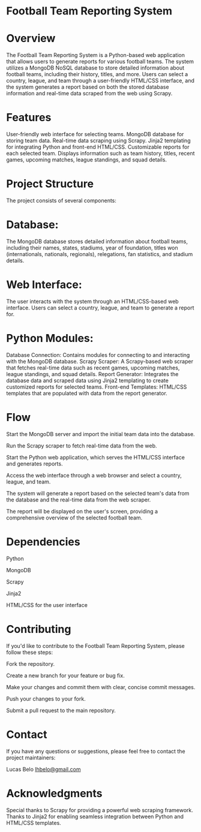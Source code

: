 # Football Team Reporting System

# Overview
The Football Team Reporting System is a Python-based web application that allows users to generate reports for various football teams. The system utilizes a MongoDB NoSQL database to store detailed information about football teams, including their history, titles, and more. Users can select a country, league, and team through a user-friendly HTML/CSS interface, and the system generates a report based on both the stored database information and real-time data scraped from the web using Scrapy.

# Features
User-friendly web interface for selecting teams.
MongoDB database for storing team data.
Real-time data scraping using Scrapy.
Jinja2 templating for integrating Python and front-end HTML/CSS.
Customizable reports for each selected team.
Displays information such as team history, titles, recent games, upcoming matches, league standings, and squad details.

# Project Structure
The project consists of several components:

# Database: 
The MongoDB database stores detailed information about football teams, including their names, states, stadiums, year of foundation, titles won (internationals, nationals, regionals), relegations, fan statistics, and stadium details.

# Web Interface: 
The user interacts with the system through an HTML/CSS-based web interface. Users can select a country, league, and team to generate a report for.

# Python Modules:

Database Connection: Contains modules for connecting to and interacting with the MongoDB database.
Scrapy Scraper: A Scrapy-based web scraper that fetches real-time data such as recent games, upcoming matches, league standings, and squad details.
Report Generator: Integrates the database data and scraped data using Jinja2 templating to create customized reports for selected teams.
Front-end Templates: HTML/CSS templates that are populated with data from the report generator.

# Flow
Start the MongoDB server and import the initial team data into the database.

Run the Scrapy scraper to fetch real-time data from the web.

Start the Python web application, which serves the HTML/CSS interface and generates reports.

Access the web interface through a web browser and select a country, league, and team.

The system will generate a report based on the selected team's data from the database and the real-time data from the web scraper.

The report will be displayed on the user's screen, providing a comprehensive overview of the selected football team.

# Dependencies
Python

MongoDB

Scrapy

Jinja2

HTML/CSS for the user interface


# Contributing
If you'd like to contribute to the Football Team Reporting System, please follow these steps:


Fork the repository.

Create a new branch for your feature or bug fix.

Make your changes and commit them with clear, concise commit messages.

Push your changes to your fork.

Submit a pull request to the main repository.

# Contact
If you have any questions or suggestions, please feel free to contact the project maintainers:

Lucas Belo
lhbelo@gmail.com

# Acknowledgments
Special thanks to Scrapy for providing a powerful web scraping framework.
Thanks to Jinja2 for enabling seamless integration between Python and HTML/CSS templates.
